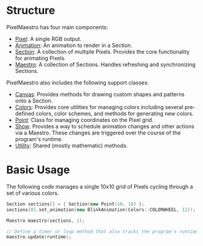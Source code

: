 # Structure
PixelMaestro has four main components:
* [Pixel](pixel.md): A single RGB output.
* [Animation](animation.md): An animation to render in a Section.
* [Section](section.md): A collection of multiple Pixels. Provides the core functionality for animating Pixels.
* [Maestro](maestro.md): A collection of Sections. Handles refreshing and synchronizing Sections.

PixelMaestro also includes the following support classes:
* [Canvas](canvas.md): Provides methods for drawing custom shapes and patterns onto a Section.
* [Colors](colors.md): Provides core utilities for managing colors including several pre-defined colors, color schemes, and methods for generating new colors.
* [Point](point.md): Class for managing coordinates on the Pixel grid.
* [Show](show.md): Provides a way to schedule animation changes and other actions via a Maestro. These changes are triggered over the course of the program's runtime.
* [Utility](utility.md): Shared (mostly mathematic) methods.

# Basic Usage
The following code manages a single 10x10 grid of Pixels cycling through a set of various colors.
```c++
Section sections[] = { Section(new Point(10, 10) };
sections[0].set_animation(new BlinkAnimation(Colors::COLORWHEEL, 12));

Maestro maestro(sections, 1);

// Define a timer or loop method that also tracks the program's runtime in milliseconds
maestro.update(runtime);
```
